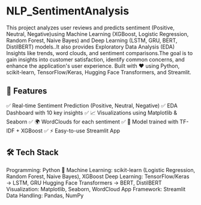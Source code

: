 # NLP_SentimentAnalysis
This project analyzes user reviews and predicts sentiment (Positive, Neutral, Negative)using Machine Learning (XGBoost, Logistic Regression, Random Forest, Naive Bayes) and Deep Learning (LSTM, GRU, BERT, DistilBERT) models..It also provides Exploratory Data Analysis (EDA) Insights like trends, word clouds, and sentiment comparisons.The goal is to gain insights into customer satisfaction, identify common concerns, and enhance the application's user experience.
Built with ❤️ using Python, scikit-learn, TensorFlow/Keras, Hugging Face Transformers, and Streamlit.

## 🔧 Features

✅ Real-time Sentiment Prediction (Positive, Neutral, Negative)
✅ EDA Dashboard with 10 key insights
✅ 📈 Visualizations using Matplotlib & Seaborn
✅ 🌍 WordClouds for each sentiment
✅ 🔮 Model trained with TF-IDF + XGBoost
✅ ⚡ Easy-to-use Streamlit App

## 🛠️ Tech Stack
 Programming: Python 🐍
 Machine Learning: scikit-learn (Logistic Regression, Random Forest, Naive Bayes), XGBoost
 Deep Learning:
   TensorFlow/Keras → LSTM, GRU
   Hugging Face Transformers → BERT, DistilBERT
 Visualization: Matplotlib, Seaborn, WordCloud
 App Framework: Streamlit
 Data Handling: Pandas, NumPy
